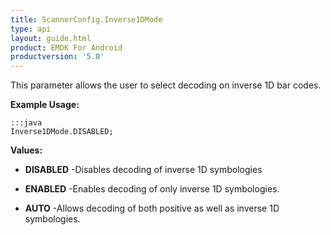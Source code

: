 ```yaml
---
title: ScannerConfig.Inverse1DMode
type: api
layout: guide.html
product: EMDK For Android
productversion: '5.0'
---
```



This parameter allows the user to select decoding on inverse 1D bar codes.
 
 

**Example Usage:**
	
	:::java	
	Inverse1DMode.DISABLED;


**Values:**

* **DISABLED** -Disables decoding of inverse 1D symbologies

* **ENABLED** -Enables decoding of only inverse 1D symbologies.

* **AUTO** -Allows decoding of both positive as well as inverse 1D symbologies.





